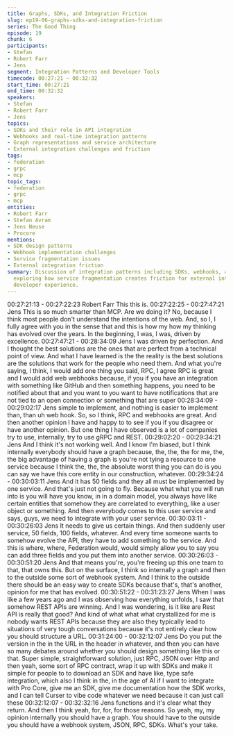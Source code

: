 ```yaml
---
title: Graphs, SDKs, and Integration Friction
slug: ep19-06-graphs-sdks-and-integration-friction
series: The Good Thing
episode: 19
chunk: 6
participants:
- Stefan
- Robert Farr
- Jens
segment: Integration Patterns and Developer Tools
timecode: 00:27:21 – 00:32:32
start_time: 00:27:21
end_time: 00:32:32
speakers:
- Stefan
- Robert Farr
- Jens
topics:
- SDKs and their role in API integration
- Webhooks and real-time integration patterns
- Graph representations and service architecture
- External integration challenges and friction
tags:
- federation
- grpc
- mcp
topic_tags:
- federation
- grpc
- mcp
entities:
- Robert Farr
- Stefan Avram
- Jens Neuse
- Procore
mentions:
- SDK design patterns
- Webhook implementation challenges
- Service fragmentation issues
- External integration friction
summary: Discussion of integration patterns including SDKs, webhooks, and graph representations,
  exploring how service fragmentation creates friction for external integrations and
  developer experience.
---
```


00:27:21:13 - 00:27:22:23
Robert Farr
This this is.
00:27:22:25 - 00:27:47:21
Jens
This is so much smarter than MCP. Are we doing it? No, because I think most people don't
understand the intentions of the web. And, so I, I fully agree with you in the sense that and this
is how my how my thinking has evolved over the years. In the beginning, I was, I was, driven by
excellence.
00:27:47:21 - 00:28:34:09
Jens
I was driven by perfection. And I thought the best solutions are the ones that are perfect from a
technical point of view. And what I have learned is the the reality is the best solutions are the
solutions that work for the people who need them. And what you're saying, I think, I would add
one thing you said, RPC, I agree RPC is great and I would add web webhooks because, if you if
you have an integration with something like GitHub and then something happens, you need to
be notified about that and you want to you want to have notifications that are not tied to an open
connection or something that are super
00:28:34:09 - 00:29:02:17
Jens
simple to implement, and nothing is easier to implement than, than uh web hook. So, so I think,
RPC and webhooks are great. And then another opinion I have and happy to to see if you if you
disagree or have another opinion. But one thing I have observed is a lot of companies try to use,
internally, try to use gRPC and REST.
00:29:02:20 - 00:29:34:21
Jens
And I think it's not working well. And I know I'm biased, but I think internally everybody should
have a graph because, the, the, the for me, the, the big advantage of having a graph is you're
not tying a resource to one service because I think the, the, the absolute worst thing you can do
is you can say we have this core entity in our construction, whatever.
00:29:34:24 - 00:30:03:11
Jens
And it has 50 fields and they all must be implemented by one service. And that's just not going
to fly. Because what what you will run into is you will have you know, in in a domain model, you
always have like certain entities that somehow they are correlated to everything, like a user
object or something. And then everybody comes to this user service and says, guys, we need to
integrate with your user service.
00:30:03:11 - 00:30:26:03
Jens
It needs to give us certain things. And then suddenly user service, 50 fields, 100 fields,
whatever. And every time someone wants to somehow evolve the API, they have to add
something to the service. And this is where, where, Federation would, would simply allow you to
say you can add three fields and you put them into another service.
00:30:26:03 - 00:30:51:20
Jens
And that means you're, you're freeing up this one team to that, that owns this. But on the
surface, I think so internally a graph and then to the outside some sort of webhook system. And
I think to the outside there should be an easy way to create SDKs because that's, that's another,
opinion for me that has evolved.
00:30:51:22 - 00:31:23:27
Jens
When I was like a few years ago and I was observing how everything unfolds, I saw that
somehow REST APIs are winning. And I was wondering, is it like are Rest API is really that
good? And kind of what what what crystallized for me is nobody wants REST APIs because they
are also they typically lead to situations of very tough conversations because it's not entirely
clear how you should structure a URL.
00:31:24:00 - 00:32:12:07
Jens
Do you put the version in the in the URL in the header in whatever, and then you can have so
many debates around whether you should design something like this or that. Super simple,
straightforward solution, just RPC, JSON over Http and then yeah, some sort of RPC contract,
wrap it up with SDKs and make it simple for people to to download an SDK and have like, type
safe integration, which also I think in the, in the age of AI if I want to integrate with Pro Core,
give me an SDK, give me documentation how the SDK works, and I can tell Curser to vibe code
whatever we need because it can just call these
00:32:12:07 - 00:32:32:16
Jens
functions and it's clear what they return. And then I think yeah, for, for, for those reasons. So
yeah, my, my opinion internally you should have a graph. You should have to the outside you
should have a webhook system, JSON, RPC, SDKs. What's your take.